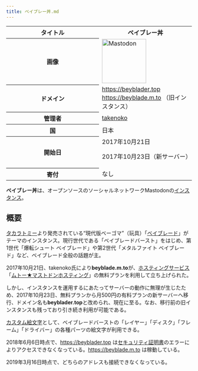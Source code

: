 ```yaml
---
title: ベイブレー丼.md
---
```

<div>

<table>
<colgroup>
<col style="width: 50%" />
<col style="width: 50%" />
</colgroup>
<tbody>
<tr class="header">
<th>タイトル</th>
<th>ベイブレー丼</th>
</tr>

<tr class="odd">
<th>画像</th>
<td><a href="/%E3%83%95%E3%82%A1%E3%82%A4%E3%83%AB:Mastodon_logo.png" title="Mastodon"><img src="/images/thumb/0/00/Mastodon_logo.png/120px-Mastodon_logo.png" srcset="/images/thumb/0/00/Mastodon_logo.png/180px-Mastodon_logo.png 1.5x, /images/0/00/Mastodon_logo.png 2x" width="120" height="120" alt="Mastodon" /></a></td>
</tr>
<tr class="even">
<th scope="row">ドメイン</th>
<td><a href="https://beyblader.top" rel="nofollow">https://beyblader.top</a><br />
<a href="https://beyblade.m.to" rel="nofollow">https://beyblade.m.to</a> （旧インスタンス）</td>
</tr>
<tr class="odd">
<th scope="row">管理者</th>
<td><a href="https://beyblader.top/@takenoko" rel="nofollow">takenoko</a></td>
</tr>
<tr class="even">
<th scope="row">国</th>
<td>日本</td>
</tr>
<tr class="odd">
<th scope="row">開始日</th>
<td>2017年10月21日<br />

<p>2017年10月23日（新サーバー）</p></td>
</tr>
<tr class="even">
<th scope="row">寄付</th>
<td>なし</td>
</tr>
</tbody>
</table>

**ベイブレー丼**は、オープンソースのソーシャルネットワークMastodonの[インスタンス](/%E3%82%A4%E3%83%B3%E3%82%B9%E3%82%BF%E3%83%B3%E3%82%B9 "インスタンス")。

## 概要

[タカラトミー](https://ja.wikipedia.org/wiki/ja:%E3%82%BF%E3%82%AB%E3%83%A9%E3%83%88%E3%83%9F%E3%83%BC "wikipedia:ja:タカラトミー")より発売されている“現代版ベーゴマ”（玩具）「[ベイブレード](https://ja.wikipedia.org/wiki/ja:%E3%83%99%E3%82%A4%E3%83%96%E3%83%AC%E3%83%BC%E3%83%89 "wikipedia:ja:ベイブレード")」がテーマのインスタンス。現行世代である「ベイブレードバースト」をはじめ、第1世代「爆転シュート ベイブレード」や第2世代「メタルファイト ベイブレード」など、ベイブレード全般の話題が主。

2017年10月21日、takenoko氏により**beyblade.m.to**が、[ホスティングサービス](/%E3%83%9B%E3%82%B9%E3%83%86%E3%82%A3%E3%83%B3%E3%82%B0%E3%82%B5%E3%83%BC%E3%83%93%E3%82%B9 "ホスティングサービス")「[ムトー★マストドンホスティング](/%E3%83%A0%E3%83%88%E3%83%BC%E2%98%85%E3%83%9E%E3%82%B9%E3%83%88%E3%83%89%E3%83%B3%E3%83%9B%E3%82%B9%E3%83%86%E3%82%A3%E3%83%B3%E3%82%B0 "ムトー★マストドンホスティング")」の無料プランを利用して立ち上げられた。

しかし、インスタンスを運用するにあたってサーバーの動作に無理が生じたため、2017年10月23日、無料プランから月500円の有料プランの新サーバーへ移行、ドメイン名も**beyblader.top**と改められ、現在に至る。なお、移行前の旧インスタンスも残っており引き続き利用が可能である。

[カスタム絵文字](/%E7%B5%B5%E6%96%87%E5%AD%97 "絵文字")として、ベイブレードバーストの「レイヤー」「ディスク」「フレーム」「ドライバー」の各種パーツの絵文字が利用できる。

2018年6月6日時点で、<a href="https://beyblader.top" rel="nofollow">https://beyblader.top</a> は[セキュリティ証明書](/%E3%82%BB%E3%82%AD%E3%83%A5%E3%83%AA%E3%83%86%E3%82%A3%E8%A8%BC%E6%98%8E%E6%9B%B8 "セキュリティ証明書")のエラーによりアクセスできなくなっている。<a href="https://beyblade.m.to" rel="nofollow">https://beyblade.m.to</a> は稼動している。

2019年3月16日時点で、どちらのアドレスも接続できなくなっている。

</div>
